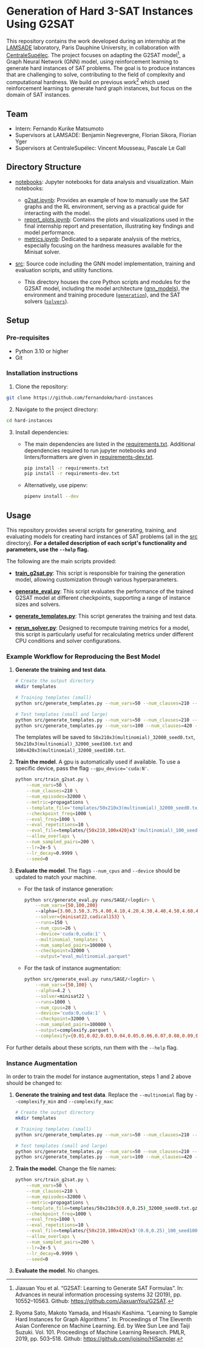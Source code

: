 # Generation of Hard 3-SAT Instances Using G2SAT

This repository contains the work developed during an internship at the [LAMSADE][lamsade] laboratory, Paris Dauphine University, in collaboration with [CentraleSupélec][cs]. The project focuses on adapting the G2SAT model[^g2sat], a Graph Neural Network (GNN) model, using reinforcement learning to generate hard instances of SAT problems. The goal is to produce instances that are challenging to solve, contributing to the field of complexity and computational hardness. We build on previous work[^sato] which used reinforcement learning to generate hard graph instances, but focus on the domain of SAT instances.

## Team

- Intern: Fernando Kurike Matsumoto
- Supervisors at LAMSADE: Benjamin Negrevergne, Florian Sikora, Florian Yger
- Supervisors at CentraleSupélec: Vincent Mousseau, Pascale Le Gall

## Directory Structure

- [notebooks](./notebooks): Jupyter notebooks for data analysis and visualization. Main notebooks:
  - [g2sat.ipynb](./notebooks/g2sat.ipynb): Provides an example of how to manually use the SAT graphs and the RL environment, serving as a practical guide for interacting with the model.
  - [report_plots.ipynb](./notebooks/report_plots.ipynb): Contains the plots and visualizations used in the final internship report and presentation, illustrating key findings and model performance.
  - [metrics.ipynb](./notebooks/metrics.ipynb): Dedicated to a separate analysis of the metrics, especially focusing on the hardness measures available for the Minisat solver.

- [src](./src): Source code including the GNN model implementation, training and evaluation scripts, and utility functions.
  - This directory houses the core Python scripts and modules for the G2SAT model, including the model architecture ([gnn_models](./src/gnn_models)), the environment and training procedure ([`generation`](./src/generation)), and the SAT solvers ([`solvers`](./src/solvers/)).

## Setup

### Pre-requisites

- Python 3.10 or higher
- Git

### Installation instructions

1. Clone the repository:

  ```sh
  git clone https://github.com/fernandokm/hard-instances
  ```

2. Navigate to the project directory:

  ```sh
  cd hard-instances
  ```

3. Install dependencies:

   - The main dependencies are listed in the [requirements.txt](requirements.txt). Additional dependencies required to run jupyter notebooks and linters/formatters are given in [requirements-dev.txt](requirements-dev.txt).

     ```sh
     pip install -r requirements.txt
     pip install -r requirements-dev.txt
     ```

   - Alternatively, use pipenv:

     ```sh
     pipenv install --dev
     ```

## Usage

This repository provides several scripts for generating, training, and evaluating models for creating hard instances of SAT problems (all in the [src](src) directory). **For a detailed description of each script's functionality and parameters, use the `--help` flag.**

The following are the main scripts provided:

- **[train_g2sat.py](src/train_g2sat.py)**: This script is responsible for training the generation model, allowing customization through various hyperparameters.

- **[generate_eval.py](src/generate_eval.py)**: This script evaluates the performance of the trained G2SAT model at different checkpoints, supporting a range of instance sizes and solvers.

- **[generate_templates.py](src/generate_templates.py)**: This script generates the training and test data.

- **[rerun_solver.py](src/rerun_solver.py)**: Designed to recompute training metrics for a model, this script is particularly useful for recalculating metrics under different CPU conditions and solver configurations.

### Example Workflow for Reproducing the Best Model

1. **Generate the training and test data**.

     ```sh
     # Create the output directory
     mkdir templates

     # Training templates (small)
     python src/generate_templates.py --num_vars=50 --num_clauses=210 --num_templates=32000 --multinomial --seed=0

     # Test templates (small and large)
     python src/generate_templates.py --num_vars=50 --num_clauses=210 --num_templates=32000 --multinomial --seed=100
     python src/generate_templates.py --num_vars=100 --num_clauses=420 --num_templates=32000 --multinomial --seed=100
     ```

     The templates will be saved to `50x210x3(multinomial)_32000_seed0.txt`, `50x210x3(multinomial)_32000_seed100.txt` and `100x420x3(multinomial)_32000_seed100.txt`.

2. **Train the model**. A gpu is automatically used if available. To use a specific device, pass the flag `--gpu_device='cuda:N'`.

     ```sh
     python src/train_g2sat.py \
         --num_vars=50 \
         --num_clauses=210 \
         --num_episodes=32000 \
         --metric=propagations \
         --template_file='templates/50x210x3(multinomial)_32000_seed0.txt.gz' \
         --checkpoint_freq=1000 \
         --eval_freq=1000 \
         --eval_repetitions=10 \
         --eval_file=templates/{50x210,100x420}x3'(multinomial)_100_seed100.txt.gz' \
         --allow_overlaps \
         --num_sampled_pairs=200 \
         --lr=2e-5 \
         --lr_decay=0.9999 \
         --seed=0
     ```

2. **Evaluate the model**. The flags `--num_cpus` and `--device` should be updated to match your machine.

   - For the task of instance generation:

     ```sh
     python src/generate_eval.py runs/SAGE/<logdir> \
         --num_vars={50,100,200}
         --alpha={3.00,3.50,3.75,4.00,4.10,4.20,4.30,4.40,4.50,4.60,4.70,4.80,4.90,5.00,5.25,5.50,6,7} \
         --solver={minisat22,cadical153} \
         --runs=150 \
         --num_cpus=26 \
         --device='cuda:0,cuda:1' \
         --multinomial_templates \
         --num_sampled_pairs=100000 \
         --checkpoint=32000 \
         --output="eval_multinomial.parquet"
     ```

   - For the task of instance augmentation:

     ```sh
     python src/generate_eval.py runs/SAGE/<logdir> \
         --num_vars={50,100} \
         --alpha=4.2 \
         --solver=minisat22 \
         --runs=1000 \
         --num_cpus=28 \
         --device='cuda:0,cuda:1' \
         --checkpoint=32000 \
         --num_sampled_pairs=100000 \
         --output=complexify.parquet \
         --complexify={0.01,0.02,0.03,0.04,0.05,0.06,0.07,0.08,0.09,0.10}
     ```

For further details about these scripts, run them with the `--help` flag.

### Instance Augmentation

In order to train the model for instance augmentation, steps 1 and 2 above should be changed to:

1. **Generate the training and test data**. Replace the `--multinomial` flag by `--complexify_min` and `--complexify_max`:

     ```sh
     # Create the output directory
     mkdir templates

     # Training templates (small)
     python src/generate_templates.py --num_vars=50 --num_clauses=210 --num_templates=32000 --complexify_min=0 --complexify_max=0.25 --seed=0
     
     # Test templates (small and large)
     python src/generate_templates.py --num_vars=50 --num_clauses=210 --num_templates=32000 --complexify_min=0 --complexify_max=0.25 --seed=100
     python src/generate_templates.py --num_vars=100 --num_clauses=420 --num_templates=32000--complexify_min=0 --complexify_max=0.25 --seed=100
     ```

2. **Train the model**. Change the file names:

     ```sh
     python src/train_g2sat.py \
         --num_vars=50 \
         --num_clauses=210 \
         --num_episodes=32000 \
         --metric=propagations \
         --template_file=templates/50x210x3(0.0,0.25)_32000_seed0.txt.gz \
         --checkpoint_freq=1000 \
         --eval_freq=1000 \
         --eval_repetitions=10 \
         --eval_file=templates/{50x210,100x420}x3'(0.0,0.25)_100_seed100.txt.gz' \
         --allow_overlaps \
         --num_sampled_pairs=200 \
         --lr=2e-5 \
         --lr_decay=0.9999 \
         --seed=0
     ```

3. **Evaluate the model**. No changes.

[lamsade]: https://www.lamsade.dauphine.fr/en.html
[cs]: https://www.centralesupelec.fr/en
[^g2sat]: Jiaxuan You et al. “G2SAT: Learning to Generate SAT Formulas”. In: Advances in
neural information processing systems 32 (2019), pp. 10552–10563. Github: <https://github.com/JiaxuanYou/G2SAT>.
[^sato]: Ryoma Sato, Makoto Yamada, and Hisashi Kashima. “Learning to Sample Hard Instances for Graph Algorithms”. In: Proceedings of The Eleventh Asian Conference on Machine Learning. Ed. by Wee Sun Lee and Taiji Suzuki. Vol. 101. Proceedings of Machine Learning Research. PMLR, 2019, pp. 503–518. Github: <https://github.com/joisino/HiSampler>.
